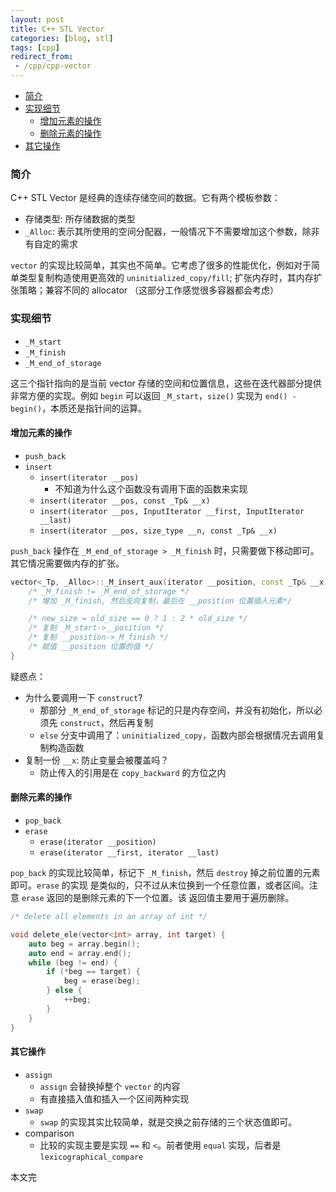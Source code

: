 ```yaml
---
layout: post
title: C++ STL Vector
categories: [blog, stl]
tags: [cpp]
redirect_from:
 - /cpp/cpp-vector
---
```


+ [简介](#intro)
+ [实现细节](#implementation-details)
  + [增加元素的操作](#add-ele)
  + [删除元素的操作](#del-ele)
+ [其它操作](#other-ops)

<a id="intro"></a>

### 简介

C++ STL Vector 是经典的连续存储空间的数据。它有两个模板参数：

+ 存储类型: 所存储数据的类型
+ `_Alloc`: 表示其所使用的空间分配器，一般情况下不需要增加这个参数，除非有自定的需求

`vector` 的实现比较简单，其实也不简单。它考虑了很多的性能优化，例如对于简单类型复制构造使用更高效的
`uninitialized_copy/fill`; 扩张内存时，其内存扩张策略；兼容不同的 allocator （这部分工作感觉很多容器都会考虑）

<a id="implementation-details"></a>

### 实现细节

+ `_M_start`
+ `_M_finish`
+ `_M_end_of_storage`

这三个指针指向的是当前 vector 存储的空间和位置信息，这些在迭代器部分提供非常方便的实现。例如 `begin`
可以返回 `_M_start`，`size()` 实现为 `end() - begin()`，本质还是指针间的运算。

<a id="add-ele"></a>

#### 增加元素的操作

+ `push_back`
+ `insert`
  + `insert(iterator __pos)`
    + 不知道为什么这个函数没有调用下面的函数来实现
  + `insert(iterator __pos, const _Tp& __x)`
  + `insert(iterator __pos, InputIterator __first, InputIterator __last)`
  + `insert(iterator __pos, size_type __n, const _Tp& __x)`

`push_back` 操作在 `_M_end_of_storage > _M_finish` 时，只需要做下移动即可。其它情况需要做内存的扩张。

```cpp
vector<_Tp, _Alloc>::_M_insert_aux(iterator __position, const _Tp& __x) {
    /* _M_finish != _M_end_of_storage */
    /* 增加 _M_finish, 然后反向复制，最后在 __position 位置插入元素*/

    /* new_size = old_size == 0 ? 1 : 2 * old_size */
    /* 复制 _M_start->__position */
    /* 复制 __position->_M_finish */
    /* 赋值 __position 位置的值 */
}
```

疑惑点：

+ 为什么要调用一下 `construct`?
  + 那部分 `_M_end_of_storage` 标记的只是内存空间，并没有初始化，所以必须先 `construct`，然后再复制
  + `else` 分支中调用了：`uninitialized_copy`，函数内部会根据情况去调用复制构造函数
+ 复制一份 `__x`: 防止变量会被覆盖吗？
  + 防止传入的引用是在 `copy_backward` 的方位之内

<a id="del-ele"></a>

#### 删除元素的操作

+ `pop_back`
+ `erase`
  + `erase(iterator __position)`
  + `erase(iterator __first, iterator __last)`

`pop_back` 的实现比较简单，标记下 `_M_finish`，然后 `destroy` 掉之前位置的元素即可。`erase` 的实现
是类似的，只不过从末位换到一个任意位置，或者区间。注意 `erase` 返回的是删除元素的下一个位置。该
返回值主要用于遍历删除。

```cpp
/* delete all elements in an array of int */

void delete_ele(vector<int> array, int target) {
    auto beg = array.begin();
    auto end = array.end();
    while (beg != end) {
        if (*beg == target) {
            beg = erase(beg);
        } else {
            ++beg;
        }
    }
}
```

<a id="other-ops"></a>

#### 其它操作

+ `assign`
  + `assign` 会替换掉整个 `vector` 的内容
  + 有直接插入值和插入一个区间两种实现
+ `swap`
  + `swap` 的实现其实比较简单，就是交换之前存储的三个状态值即可。
+ comparison
  + 比较的实现主要是实现 `==` 和 `<`。前者使用 `equal` 实现，后者是 `lexicographical_compare`

本文完
